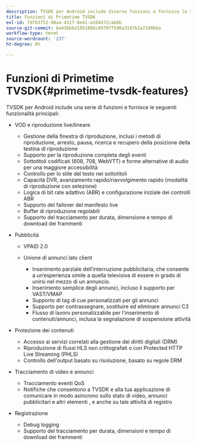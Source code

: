 ```yaml
---
description: TVSDK per Android include diverse funzioni e fornisce le seguenti funzionalità principali
title: Funzioni di Primetime TVSDK
exl-id: 7df03752-98aa-4317-8e41-a284472cabbb
source-git-commit: be43bbbd1051886c8979ff590a3197b2a7249b6a
workflow-type: tm+mt
source-wordcount: '237'
ht-degree: 0%

---
```


# Funzioni di Primetime TVSDK{#primetime-tvsdk-features}

TVSDK per Android include una serie di funzioni e fornisce le seguenti funzionalità principali:

* VOD e riproduzione live/lineare

   * Gestione della finestra di riproduzione, inclusi i metodi di riproduzione, arresto, pausa, ricerca e recupero della posizione della testina di riproduzione
   * Supporto per la riproduzione completa degli eventi
   * Sottotitoli codificati (608, 708, WebVTT) e forme alternative di audio per una maggiore accessibilità
   * Controllo per lo stile del testo nei sottotitoli
   * Capacità DVR, avanzamento rapido/riavvolgimento rapido (modalità di riproduzione con selezione)
   * Logica di bit rate adattivo (ABR) e configurazione iniziale dei controlli ABR
   * Supporto del failover del manifesto live
   * Buffer di riproduzione regolabili
   * Supporto del tracciamento per durata, dimensione e tempo di download dei frammenti

* Pubblicità

   * VPAID 2.0
   * Unione di annunci lato client

      * Inserimento parziale dell’interruzione pubblicitaria, che consente a un’esperienza simile a quella televisiva di essere in grado di unirsi nel mezzo di un annuncio.
      * Inserimento semplice degli annunci, incluso il supporto per VAST/VMAP
      * Supporto di tag di cue personalizzati per gli annunci
      * Supporto per contrassegnare, sostituire ed eliminare annunci C3
      * Flusso di lavoro personalizzabile per l&#39;inserimento di contenuti/annunci, inclusa la segnalazione di sospensione attività

* Protezione dei contenuti

   * Accesso ai servizi correlati alla gestione dei diritti digitali (DRM)
   * Riproduzione di flussi HLS non crittografati o con Protected HTTP Live Streaming (PHLS)
   * Controllo dell&#39;output basato su risoluzione, basato su regole DRM

* Tracciamento di video e annunci

   * Tracciamento eventi QoS
   * Notifiche che consentono a TVSDK e alla tua applicazione di comunicare in modo asincrono sullo stato di video, annunci pubblicitari e altri elementi , e anche su tale attività di registro

* Registrazione

   * Debug logging
   * Supporto del tracciamento per durata, dimensioni e tempo di download dei frammenti
